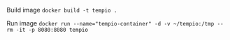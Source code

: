 Build image
`docker build -t tempio .`

Run image
`docker run --name="tempio-container" -d -v ~/tempio:/tmp --rm -it -p 8080:8080 tempio`
